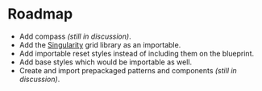 Roadmap
=======

- Add compass *(still in discussion)*.
- Add the [Singularity](https://github.com/at-import/Singularity) grid library as an importable.
- Add importable reset styles instead of including them on the blueprint.
- Add base styles which would be importable as well.
- Create and import prepackaged patterns and components *(still in discussion)*.
